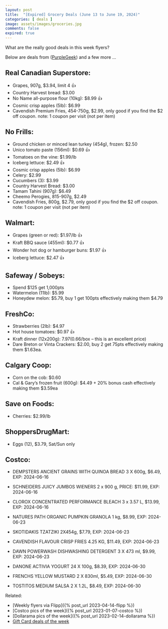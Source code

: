 ```yaml
---
layout: post
title:  "[Expired] Grocery Deals (June 13 to June 19, 2024)"
categories: [ deals ]
image: assets/images/groceries.jpg
comments: false
expired: true
---
```


What are the really good deals in this week flyers?

Below are deals from ([PurpleGeek](https://www.reddit.com/user/PurpleGeek/)) and a few more ...

## Real Canadian Superstore:
- Grapes, 907g, $3.94, limit 4 &#128077;
- Country Harvest bread: $3.00
- No Name all-purpose flour (10kg): $8.99 &#128077;
- Cosmic crisp apples (5lb): $6.99
- Cavendish Premium Fries, 454-750g, $2.99, only good if you find the $2 off coupon.  note: 1 coupon per visit (not per item)

## No Frills:
- Ground chicken or minced lean turkey (454g), frozen: $2.50
- Unico tomato paste (156ml): $0.69  &#128077;
- Tomatoes on the vine: $1.99/lb
- Iceberg lettuce: $2.49 &#128077;
- Cosmic crisp apples (5lb): $6.99
- Celery: $2.99
- Cucumbers (3): $3.99
- Country Harvest Bread: $3.00
- Tamam Tahini (907g): $6.49
- Cheemo Perogies, 815-907g, $2.49
- Cavendish Fries, 800g, $2.79, only good if you find the $2 off coupon.  note: 1 coupon per visit (not per item)

## Walmart:
- Grapes (green or red): $1.97/lb &#128077;
- Kraft BBQ sauce (455ml): $0.77 &#128077;
- Wonder hot dog or hamburger buns: $1.97 &#128077;
- Iceberg lettuce: $2.47 &#128077;

## Safeway / Sobeys:
- Spend $125 get 1,000pts
- Watermelon (11lb): $5.99
- Honeydew melon: $5.79, buy 1 get 100pts effectively making them $4.79

## FreshCo:
- Strawberries (2lb): $4.97
- Hot house tomatoes: $0.97 &#128077;
- Kraft dinner (12x200g): $7.97 ($0.66/box – this is an excellent price)
- Dare Breton or Vinta Crackers: $2.00, buy 2 get 75pts effectively making them $1.63ea.

## Calgary Coop:
- Corn on the cob: $0.60
- Cal & Gary’s frozen fruit (600g): $4.49 + 20% bonus cash effectively making them $3.59ea

## Save on Foods:
- Cherries: $2.99/lb

## ShoppersDrugMart:
- Eggs (12), $3.79, Sat/Sun only

## Costco:
- DEMPSTERS ANCIENT GRAINS WITH QUINOA BREAD 3 X 600g, $6.49, EXP: 2024-06-16
- SCHNEIDERS JUICY JUMBOS WIENERS 2 x 900 g, PRICE: $11.99, EXP: 2024-06-16
- CLOROX CONCENTRATED PERFORMANCE BLEACH 3 x 3.57 L, $13.99, EXP: 2024-06-16

- NATURES PATH ORGANIC PUMPKIN GRANOLA 1 kg, $8.99, EXP: 2024-06-23
- SKOTIDAKIS TZATZIKI 2X454g, $7.79, EXP: 2024-06-23
- CAVENDISH FLAVOUR CRISP FRIES 4.25 KG, $11.49, EXP: 2024-06-23
- DAWN POWERWASH DISHWASHING DETERGENT 3 X 473 ml, $9.99, EXP: 2024-06-23

- DANONE ACTIVIA YOGURT 24 X 100g, $8.39, EXP: 2024-06-30
- FRENCHS YELLOW MUSTARD 2 X 830ml, $5.49, EXP: 2024-06-30
- TOSTITOS MEDIUM SALSA 2 X 1.2L, $8.49, EXP: 2024-06-30


Related:
 - [Weekly flyers via Flipp]({% post_url 2023-04-14-flipp %})
 - [Costco pics of the week]({% post_url 2023-01-07-costco %})
 - [Dollarama pics of the week]({% post_url 2023-02-14-dollarama %})
 - [Gift Card deals of the week](https://forums.redflagdeals.com/various-retailers-gift-cards-deals-discounts-2024-2666408)

 